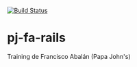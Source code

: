 [![Build Status](https://travis-ci.org/wolox-training/pj-fa-rails.svg?branch=master)](https://travis-ci.org/wolox-training/pj-fa-rails)
# pj-fa-rails
Training de Francisco Abalán (Papa John's)
